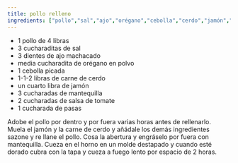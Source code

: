 ```yaml
---
title: pollo relleno
ingredients: ["pollo","sal","ajo","orégano","cebolla","cerdo","jamón","mantequilla","salsa de tomate","pasas"]
---
```

- 1 pollo de 4 libras
-  3 cucharaditas de sal
-  3 dientes de ajo machacado
-  media cucharadita de orégano en polvo
-  1 cebolla picada
-  1-1-2 libras de carne de cerdo
-  un cuarto libra de jamón
-  3 cucharadas de mantequilla
-  2 cucharadas de salsa de tomate
-  1 cucharada de pasas

Adobe el pollo por dentro y
por fuera varias horas antes de
rellenarlo. Muela el jamón y la
carne de cerdo y añádale los
demás ingredientes sazone y re
llane el pollo. Cosa la abertura
y engráselo por fuera con mantequilla. Cueza en el horno en un molde destapado y cuando esté dorado cubra con la tapa y cueza a fuego lento por espacio de 2 horas.